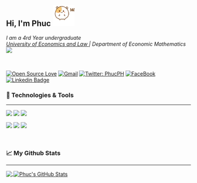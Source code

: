 ## Hi, I'm Phuc <img src="hamster-cute.gif" width="60px">
<p><em>I am a 4rd Year undergraduate <br><a href="http://https://www.uel.edu.vn/">University of Economics and Law </a> | Department of Economic Mathematics <img src="https://media.giphy.com/media/fYSnHlufseco8Fh93Z/giphy.gif" width="30"></em></p>

<br>

<div align="centre">

[![Open Source Love](https://badges.frapsoft.com/os/v2/open-source.svg?v=103)](https://github.com/P-H-Phuc)
[![Gmail](https://img.shields.io/badge/-Phan%20Hong%20Phuc-blue?style=social&logo=Gmail&link=)](mailto:phucph18413@st.uel.edu.vn)
[![Twitter: PhucPH](https://img.shields.io/twitter/follow/P_H_Phuc?style=social)](https://twitter.com/P_H_Phuc)
[![FaceBook](https://img.shields.io/badge/-Phan%20Hong%20Phuc-blue?style=social&logo=Facebook&link=https://www.facebook.com/fb.phucph/)](https://www.facebook.com/fb.phucph)
[![Linkedin Badge](https://img.shields.io/badge/-Phan%20Hong%20Phuc-blue?style=social&logo=Linkedin&logoColor=blue&link=https://www.linkedin.com/in/phuc-ph/)](https://www.linkedin.com/in/phuc-ph)
 
 </div>
 
### 🔧 Technologies & Tools

---

![](https://img.shields.io/badge/Editor-Visual_Studio_Code-informational?style=flat&logo=visual-studio-code&logoColor=blue&labelColor=9c9c9c&color=528B8B)
![](https://img.shields.io/badge/Code-Python_language-informational?style=flat&logo=python&logoColor=ffdd54&labelColor=9c9c9c&color=528B8B)
![](https://img.shields.io/badge/Code-R_Rstudio-informational?style=flat&logo=r&logoColor=blue&labelColor=9c9c9c&color=528B8B)

![](https://img.shields.io/badge/Code-SQLite-informational?style=flat&logo=sqlite&logoColor=white&labelColor=9c9c9c&color=528B8B)
![](https://img.shields.io/badge/Tool-Excel_Microsoft-informational?style=flat&logo=microsoft-excel&logoColor=006600&labelColor=9c9c9c&color=528B8B)
![](https://img.shields.io/badge/Markup_language-Markdown-informational?style=flat&logo=markdown&logoColor=000000&labelColor=9c9c9c&color=528B8B)
 
 <br>
 
 ### 📈 My Github Stats
 
 ---
 
 <a href="https://github.com/P-H-Phuc">
  <img align="center" src="https://github-readme-stats.vercel.app/api/top-langs/?username=P-H-Phuc&title_color=bdddff&text_color=1cd6ff&icon_color=ef8539&bg_color=031a1f" width="300px" />
</a>

 <a href="https://github.com/P-H-Phuc/P-H-Phuc">
  <img align="center" src="https://github-readme-stats.vercel.app/api?username=P-H-Phuc&show_icons=true&show_owner=true&line_height=27&count_private=true&title_color=bdddff&text_color=1cd6ff&icon_color=ef8539&bg_color=031a1f" alt="Phuc's GitHub Stats" width="584px" />
</a>




